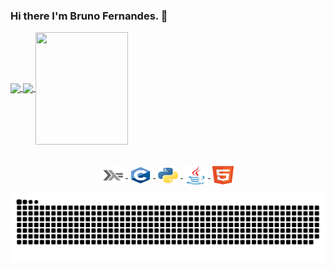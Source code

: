 ### Hi there I'm Bruno Fernandes. 👋


<div>
  <a href="https://github.com/BrunoFernandes25">
  <img height="180em"   align="center" src="https://github-readme-stats.vercel.app/api?username=BrunoFernandes25&show_icons=true&theme=github_dark&include_all_commits=true&count_private=true"/>
  <img height="180em"  align="center" src="https://github-readme-stats.vercel.app/api/top-langs/?username=BrunoFernandes25&layout=compact&langs_count=7&theme=github_dark" />

  <img align="center" width="148" height="180" src="https://media1.tenor.com/images/68e8337fb4eb7e40645d832c64762a8b/tenor.gif?itemid=19443613">
</div>
 <br>
<div  align="center"> 
  <div style="display: inline_block"><br>
  <img align="center" alt="Haskell" height="30" width="40" src="https://raw.githubusercontent.com/github/explore/80688e429a7d4ef2fca1e82350fe8e3517d3494d/topics/haskell/haskell.png"> 
  <img align="center" alt="C" height="30" width="40" src="https://raw.githubusercontent.com/github/explore/f3e22f0dca2be955676bc70d6214b95b13354ee8/topics/c/c.png">
  <img align="center" alt="Python" height="30" width="40" src="https://raw.githubusercontent.com/devicons/devicon/master/icons/python/python-original.svg">
  <img align="center" alt="Java" height="30" width="40" src="https://raw.githubusercontent.com/devicons/devicon/master/icons/java/java-original.svg">
  <img align="center" alt="HTML" height="30" width="40" src="https://raw.githubusercontent.com/devicons/devicon/master/icons/html5/html5-original.svg">
  
  ![Snake animation](https://github.com/BrunoFernandes25/BrunoFernandes25/blob/output/github-contribution-grid-snake.svg)
    
</div>


<!--
**BrunoFernandes25/BrunoFernandes25** is a ✨ _special_ ✨ repository because its `README.md` (this file) appears on your GitHub profile.

Here are some ideas to get you started:

- 🔭 I’m currently studying Computer Science at the University of Minho.
- 🌱 I’m currently learning Java and Python.
